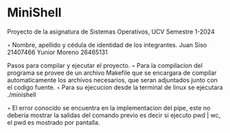 # MiniShell
Proyecto de la asignatura de Sistemas Operativos, UCV Semestre 1-2024

◦ Nombre, apellido y cédula de identidad de los integrantes.
Juan Siso 21407466
Yunior Moreno 26465131

Pasos para compilar y ejecutar el proyecto.
◦ Para la compilacion del programa se provee de un archivo Makefile que se encargara de compilar automaticamente los archivos necesarios, que seran adjuntados junto con el codigo fuente.
◦ Para su ejecucion desde la terminal de linux se ejecutara ./minishell
 

◦ El error conocido se encuentra en la implementacion del pipe, este no deberia mostrar la salidas del comando previo es decir si ejecuto pwd | wc, el pwd es mostrado por pantalla.